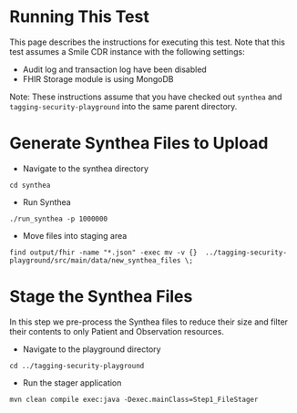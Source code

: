 # Running This Test

This page describes the instructions for executing this test. Note that this test assumes a Smile CDR instance with the following settings:

* Audit log and transaction log have been disabled
* FHIR Storage module is using MongoDB

Note: These instructions assume that you have checked out `synthea` and `tagging-security-playground` into the same parent directory.

# Generate Synthea Files to Upload

* Navigate to the synthea directory

```
cd synthea
```

* Run Synthea

```
./run_synthea -p 1000000
```

* Move files into staging area

```
find output/fhir -name "*.json" -exec mv -v {}  ../tagging-security-playground/src/main/data/new_synthea_files \;
```

# Stage the Synthea Files

In this step we pre-process the Synthea files to reduce their size and filter their contents to only Patient and Observation resources.

* Navigate to the playground directory

```
cd ../tagging-security-playground
```

* Run the stager application

```
mvn clean compile exec:java -Dexec.mainClass=Step1_FileStager
```


